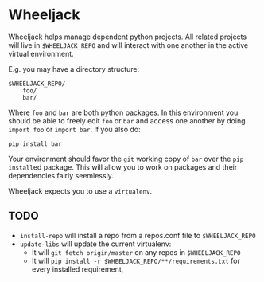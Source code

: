 # Wheeljack

Wheeljack helps manage dependent python projects.  All related projects will
live in `$WHEELJACK_REPO` and will interact with one another in the active
virtual environment.

E.g. you may have a directory structure:

```
$WHEELJACK_REPO/
    foo/
    bar/

```

Where `foo` and `bar` are both python packages.  In this environment you should
be able to freely edit `foo` or `bar` and access one another by doing `import
foo` or `import bar`.  If you also do:

```
pip install bar
```

Your environment should favor the `git` working copy of `bar` over the `pip
install`ed package.  This will allow you to work on packages and their
dependencies fairly seemlessly.

Wheeljack expects you to use a `virtualenv`.

## TODO

* `install-repo` will install a repo from a repos.conf file to
  `$WHEELJACK_REPO`
* `update-libs` will update the current virtualenv:
  * It will `git fetch origin/master` on any repos in `$WHEELJACK_REPO`
  * It will `pip install -r $WHEELJACK_REPO/**/requirements.txt` for every
    installed requirement,
